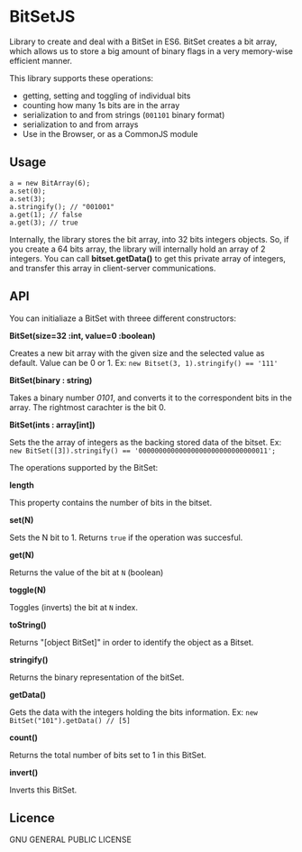 # BitSetJS
Library to create and deal with a BitSet in ES6.
BitSet creates a bit array, which allows us to store a big amount of binary flags in a very memory-wise efficient manner.

This library supports these operations:

- getting, setting and toggling of individual bits
- counting how many 1s bits are in the array
- serialization to and from strings (`001101` binary format)
- serialization to and from arrays 
- Use in the Browser, or as a CommonJS module

## Usage
```
a = new BitArray(6);
a.set(0);
a.set(3);
a.stringify(); // "001001"
a.get(1); // false
a.get(3); // true
```

Internally, the library stores the bit array, into 32 bits integers objects. So, if you create a 64 bits array, the library will internally hold an array of 2 integers. You can call **bitset.getData()** to get this private array of integers, and transfer this array in client-server communications.

## API

You can initialiaze a BitSet with threee different constructors:

**BitSet(size=32 :int, value=0 :boolean)**

Creates a new bit array with the given size and the selected value as default. Value can be 0 or 1. Ex: 
`new Bitset(3, 1).stringify() == '111'`

**BitSet(binary : string)**

Takes a binary number *0101*, and converts it to the correspondent bits in the array. The rightmost carachter is the bit 0.

**BitSet(ints : array[int])**

Sets the the array of integers as the backing stored data of the bitset. Ex:
`new BitSet([3]).stringify() == '00000000000000000000000000000011';`


The operations supported by the BitSet:

**length**

This property contains the number of bits in the bitset.

**set(N)**

Sets the N bit to 1. Returns `true` if the operation was succesful. 

**get(N)**

Returns the value of the bit at `N` (boolean)

**toggle(N)**

Toggles (inverts) the bit at `N` index. 

**toString()**

Returns "[object BitSet]" in order to identify the object as a Bitset.

**stringify()**

Returns the binary representation of the bitSet.

**getData()**

Gets the data with the integers holding the bits information. Ex: 
`new BitSet("101").getData() // [5]`

**count()**

Returns the total number of bits set to 1 in this BitSet.

**invert()**

Inverts this BitSet.



## Licence

GNU GENERAL PUBLIC LICENSE
